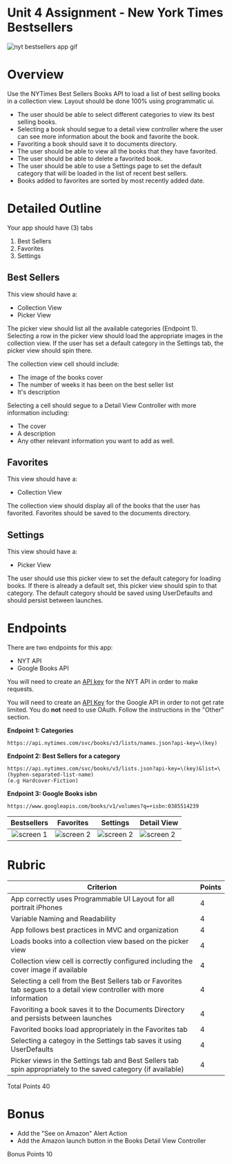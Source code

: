 # Unit 4 Assignment - New York Times Bestsellers

![nyt bestsellers app gif]()

# Overview

Use the NYTimes Best Sellers Books API to load a list of best selling books in a collection view. Layout should be done 100% using programmatic ui. 

- The user should be able to select different categories to view its best selling books.  
- Selecting a book should segue to a detail view controller where the user can see more information about the book and favorite the book.  
- Favoriting a book should save it to documents directory.  
- The user should be able to view all the books that they have favorited. 
- The user should be able to delete a favorited book. 
- The user should be able to use a Settings page to set the default category that will be loaded in the list of recent best sellers.
- Books added to favorites are sorted by most recently added date. 


# Detailed Outline

Your app should have (3) tabs

1. Best Sellers
2. Favorites
3. Settings

## Best Sellers

This view should have a:

- Collection View
- Picker View

The picker view should list all the available categories (Endpoint 1).  Selecting a row in the picker view should load the appropriate images in the collection view.  If the user has set a default category in the Settings tab, the picker view should spin there.

The collection view cell should include:

- The image of the books cover
- The number of weeks it has been on the best seller list
- It's description

Selecting a cell should segue to a Detail View Controller with more information including:

- The cover
- A description
- Any other relevant information you want to add as well.

## Favorites

This view should have a:

- Collection View

The collection view should display all of the books that the user has favorited. Favorites should be saved to the documents directory.

## Settings

This view should have a:

- Picker View

The user should use this picker view to set the default category for loading books.  If there is already a default set, this picker view should spin to that category.  The default category should be saved using UserDefaults and should persist between launches.


# Endpoints

There are two endpoints for this app:

- NYT API
- Google Books API

You will need to create an [API key](https://developer.nytimes.com/accounts/login) for the NYT API in order to make requests.

You will need to create an [API Key](https://developers.google.com/books/docs/v1/using#APIKey) for the Google API in order to not get rate limited.  You do **not** need to use OAuth.  Follow the instructions in the "Other" section.

**Endpoint 1: Categories**

```
https://api.nytimes.com/svc/books/v3/lists/names.json?api-key=\(key)
```

**Endpoint 2: Best Sellers for a category**

```
https://api.nytimes.com/svc/books/v3/lists.json?api-key=\(key)&list=\(hyphen-separated-list-name)
(e.g Hardcover-Fiction)
```

**Endpoint 3: Google Books isbn**

```
https://www.googleapis.com/books/v1/volumes?q=+isbn:0385514239
```

| Bestsellers | Favorites | Settings | Detail View |
|:-----:|:-------:|:-------:|:-------|
|![screen 1]() | ![screen 2]() |![screen 2]()|![screen 2]()|


# Rubric

|Criterion|Points|
|---|---|
| App correctly uses Programmable UI Layout for all portrait iPhones | 4 |
| Variable Naming and Readability | 4 |
| App follows best practices in MVC and organization | 4 |
| Loads books into a collection view based on the picker view | 4 |
| Collection view cell is correctly configured including the cover image if available| 4 |
| Selecting a cell from the Best Sellers tab or Favorites tab segues to a detail view controller with more information | 4 |
| Favoriting a book saves it to the Documents Directory and persists between launches | 4 |
| Favorited books load appropriately in the Favorites tab | 4 |
| Selecting a categoy in the Settings tab saves it using UserDefaults | 4 |
| Picker views in the Settings tab and Best Sellers tab spin appropriately to the saved category (if available) | 4 |

Total Points 40 

# Bonus

- Add the "See on Amazon" Alert Action
- Add the Amazon launch button in the Books Detail View Controller

Bonus Points 10 
